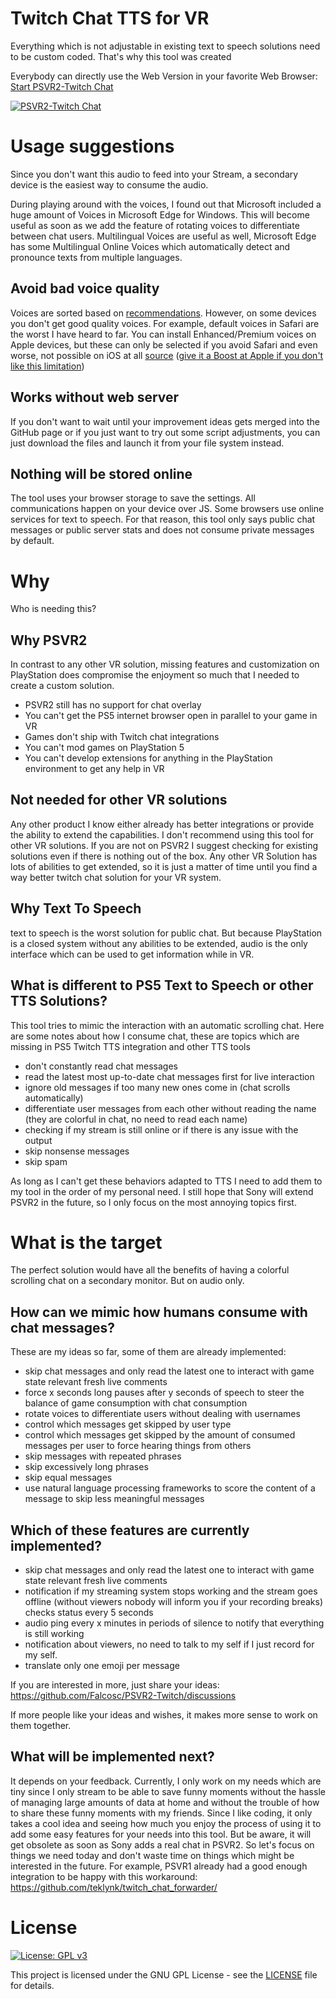 # Twitch Chat TTS for VR

Everything which is not adjustable in existing text to speech solutions need to be custom coded. That's why this tool was created

Everybody can directly use the Web Version in your favorite Web Browser:
[Start PSVR2-Twitch Chat](https://falcosc.github.io/PSVR2-Twitch/)

[![PSVR2-Twitch Chat](preview.png)](https://falcosc.github.io/PSVR2-Twitch/)

# Usage suggestions
Since you don't want this audio to feed into your Stream, a secondary device is the easiest way to consume the audio.

During playing around with the voices, I found out that Microsoft included a huge amount of Voices in Microsoft Edge for Windows.
This will become useful as soon as we add the feature of rotating voices to differentiate between chat users.
Multilingual Voices are useful as well, Microsoft Edge has some Multilingual Online Voices which automatically detect and pronounce texts from multiple languages.

## Avoid bad voice quality
Voices are sorted based on [recommendations](https://github.com/HadrienGardeur/web-speech-recommended-voices). However, on some devices you don't get good quality voices.
For example, default voices in Safari are the worst I have heard to far. You can install Enhanced/Premium voices on Apple devices, but these can only be selected if you avoid Safari and even worse, not possible on iOS at all [source](https://github.com/HadrienGardeur/web-speech-recommended-voices/issues/19) ([give it a Boost at Apple if you don't like this limitation](https://developer.apple.com/forums/thread/723503))

## Works without web server
If you don't want to wait until your improvement ideas gets merged into the GitHub page or if you just want to try out some script adjustments, you can just download the files and launch it from your file system instead.

## Nothing will be stored online
The tool uses your browser storage to save the settings. All communications happen on your device over JS. Some browsers use online services for text to speech. For that reason, this tool only says public chat messages or public server stats and does not consume private messages by default.

# Why

Who is needing this?

## Why PSVR2
In contrast to any other VR solution, missing features and customization on PlayStation does compromise the enjoyment so much that I needed to create a custom solution.
- PSVR2 still has no support for chat overlay
- You can't get the PS5 internet browser open in parallel to your game in VR
- Games don't ship with Twitch chat integrations
- You can't mod games on PlayStation 5
- You can't develop extensions for anything in the PlayStation environment to get any help in VR

## Not needed for other VR solutions
Any other product I know either already has better integrations or provide the ability to extend the capabilities.
I don't recommend using this tool for other VR solutions. If you are not on PSVR2 I suggest checking for existing solutions even if there is nothing out of the box. Any other VR Solution has lots of abilities to get extended, so it is just a matter of time until you find a way better twitch chat solution for your VR system.

## Why Text To Speech
text to speech is the worst solution for public chat. But because PlayStation is a closed system without any abilities to be extended, audio is the only interface which can be used to get information while in VR.

## What is different to PS5 Text to Speech or other TTS Solutions?
This tool tries to mimic the interaction with an automatic scrolling chat. 
Here are some notes about how I consume chat, these are topics which are missing in PS5 Twitch TTS integration and other TTS tools
- don't constantly read chat messages
- read the latest most up-to-date chat messages first for live interaction
- ignore old messages if too many new ones come in (chat scrolls automatically)
- differentiate user messages from each other without reading the name (they are colorful in chat, no need to read each name)
- checking if my stream is still online or if there is any issue with the output
- skip nonsense messages
- skip spam

As long as I can't get these behaviors adapted to TTS I need to add them to my tool in the order of my personal need.
I still hope that Sony will extend PSVR2 in the future, so I only focus on the most annoying topics first.

# What is the target

The perfect solution would have all the benefits of having a colorful scrolling chat on a secondary monitor. But on audio only.

## How can we mimic how humans consume with chat messages?
These are my ideas so far, some of them are already implemented:
- skip chat messages and only read the latest one to interact with game state relevant fresh live comments
- force x seconds long pauses after y seconds of speech to steer the balance of game consumption with chat consumption
- rotate voices to differentiate users without dealing with usernames
- control which messages get skipped by user type
- control which messages get skipped by the amount of consumed messages per user to force hearing things from others
- skip messages with repeated phrases
- skip excessively long phrases
- skip equal messages
- use natural language processing frameworks to score the content of a message to skip less meaningful messages

## Which of these features are currently implemented?
- skip chat messages and only read the latest one to interact with game state relevant fresh live comments
- notification if my streaming system stops working and the stream goes offline (without viewers nobody will inform you if your recording breaks) checks status every 5 seconds
- audio ping every x minutes in periods of silence to notify that everything is still working
- notification about viewers, no need to talk to my self if I just record for my self.
- translate only one emoji per message

If you are interested in more, just share your ideas:
https://github.com/Falcosc/PSVR2-Twitch/discussions

If more people like your ideas and wishes, it makes more sense to work on them together.

## What will be implemented next?
It depends on your feedback. Currently, I only work on my needs which are tiny since I only stream to be able to save funny moments without the hassle of managing large amounts of data at home and without the trouble of how to share these funny moments with my friends.
Since I like coding, it only takes a cool idea and seeing how much you enjoy the process of using it to add some easy features for your needs into this tool.
But be aware, it will get obsolete as soon as Sony adds a real chat in PSVR2. So let's focus on things we need today and don't waste time on things which might be interested in the future.
For example, PSVR1 already had a good enough integration to be happy with this workaround: https://github.com/teklynk/twitch_chat_forwarder/

# License

[![License: GPL v3](https://img.shields.io/badge/License-GPL%20v3-blue.svg)](https://www.gnu.org/licenses/gpl-3.0)

This project is licensed under the GNU GPL License - see the [LICENSE](LICENSE) file for details.
